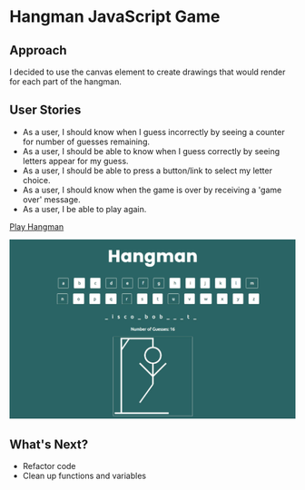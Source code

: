 # Hangman JavaScript Game

## Approach
I decided to use the canvas element to create drawings that would render for each part of the hangman.

## User Stories
* As a user, I should know when I guess incorrectly by seeing a counter for number of guesses remaining.
* As a user, I should be able to know when I guess correctly by seeing letters appear for my guess.
* As a user, I should be able to press a button/link to select my letter choice.
* As a user, I should know when the game is over by receiving a 'game over' message.
* As a user, I be able to play again.

[Play Hangman](https://megancoyle.github.io/hangman/)

[![Hangman Screenshot](hangman.jpg)](https://megancoyle.github.io/hangman/)

## What's Next?
* Refactor code
* Clean up functions and variables
